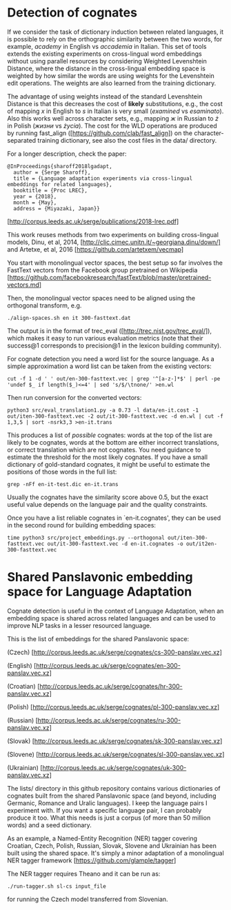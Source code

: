 # Detection of cognates

If we consider the task of dictionary induction between related
languages, it is possible to rely on the orthographic similarity
between the two words, for example, *academy* in English vs *accademia* in
Italian.  This set of tools extends the existing experiments on
cross-lingual word embeddings without using parallel resources by
considering Weighted Levenshtein Distance, where the distance in the
cross-lingual embedding space is weighted by how similar the words are
using weights for the Levenshtein edit operations.  The weights are
also learned from the training dictionary.

The advantage of using weights instead of the standard Levenshtein
Distance is that this decreases the cost of **likely** substitutions,
e.g., the cost of mapping *x* in English to *s* in Italian is very
small (*examined* vs *esaminato*).  Also this works well across
character sets, e.g., mapping *ж* in Russian to *ż* in Polish (*жизни*
vs *życia*).  The cost for the WLD operations are produced by running
fast_align ([https://github.com/clab/fast_align]) on the
character-separated training dictionary, see also the cost files in
the data/ directory.

For a longer description, check the paper:

```
@InProceedings{sharoff2018lgadapt,
  author = {Serge Sharoff},
  title = {Language adaptation experiments via cross-lingual embeddings for related languages},
  booktitle = {Proc LREC},
  year = {2018},
  month = {May},
  address = {Miyazaki, Japan}}
```
[http://corpus.leeds.ac.uk/serge/publications/2018-lrec.pdf]

This work reuses methods from two experiments on building
cross-lingual models, Dinu, et al, 2014,
[http://clic.cimec.unitn.it/~georgiana.dinu/down/]
and Artetxe, et al, 2016 [https://github.com/artetxem/vecmap]

You start with monolingual vector spaces, the best setup so far involves the FastText vectors from the Facebook group pretrained on Wikipedia [https://github.com/facebookresearch/fastText/blob/master/pretrained-vectors.md]

Then, the monolingual vector spaces need to be aligned using the orthogonal transform, e.g.
```
./align-spaces.sh en it 300-fasttext.dat
```
The output is in the format of trec_eval ([http://trec.nist.gov/trec_eval/]), which makes it easy to run various evaluation metrics (note that their success@1 corresponds to precision@1 in the lexicon building community).

For cognate detection you need a word list for the source language.  As a simple approximation a word list can be taken from the existing vectors:
```
cut -f 1 -d ' ' out/en-300-fasttext.vec | grep '^[a-z-]*$' | perl -pe 'undef $_ if length($_)<=4' | sed 's/$/\tnone/' >en.wl
```
Then run conversion for the converted vectors:
```
python3 src/eval_translation1.py -a 0.73 -l data/en-it.cost -1 out/iten-300-fasttext.vec -2 out/it-300-fasttext.vec -d en.wl | cut -f 1,3,5 | sort -nsrk3,3 >en-it.trans
```

This produces a list of *possible* cognates: words at the top of the list are likely to be cognates, words at the bottom are either incorrect translations, or correct translation which are not cognates.  You need guidance to estimate the threshold for the most likely cognates.  If you have a small dictionary of gold-standard cognates, it might be useful to estimate the positions of those words in the full list:

```
grep -nFf en-it-test.dic en-it.trans
```
Usually the cognates have the similarity score above 0.5, but the exact useful value depends on the language pair and the quality constraints.

Once you have a list reliable cognates in `en-it.cognates', they can be used in the second round for building embedding spaces:
```
time python3 src/project_embeddings.py --orthogonal out/iten-300-fasttext.vec out/it-300-fasttext.vec -d en-it.cognates -o out/it2en-300-fasttext.vec
```


# Shared Panslavonic embedding space for Language Adaptation

Cognate detection is useful in the context of Language Adaptation,
when an embedding space is shared across related languages and can be
used to improve NLP tasks in a lesser resourced language.

This is the list of embeddings for the shared Panslavonic space:

(Czech) [http://corpus.leeds.ac.uk/serge/cognates/cs-300-panslav.vec.xz]

(English) [http://corpus.leeds.ac.uk/serge/cognates/en-300-panslav.vec.xz]

(Croatian) [http://corpus.leeds.ac.uk/serge/cognates/hr-300-panslav.vec.xz]

(Polish) [http://corpus.leeds.ac.uk/serge/cognates/pl-300-panslav.vec.xz]

(Russian) [http://corpus.leeds.ac.uk/serge/cognates/ru-300-panslav.vec.xz]

(Slovak) [http://corpus.leeds.ac.uk/serge/cognates/sk-300-panslav.vec.xz]

(Slovene) [http://corpus.leeds.ac.uk/serge/cognates/sl-300-panslav.vec.xz]

(Ukrainian) [http://corpus.leeds.ac.uk/serge/cognates/uk-300-panslav.vec.xz]


The lists/ directory in this github repository contains various dictionaries of cognates built from the shared Panslavonic space (and beyond, including Germanic, Romance and Uralic languages).  I keep the language pairs I experiment with.  If you want a  specific language pair, I can probably produce it too.  What this needs is just a corpus (of more than 50 million words) and a seed dictionary.

As an example, a Named-Entity Recognition (NER) tagger covering Croatian, Czech, Polish, Russian, Slovak, Slovene and Ukrainian has been built using the shared space.  It's simply a minor adaptation of a monolingual NER tagger framework [https://github.com/glample/tagger]

The NER tagger requires Theano and it can be run as:
```
./run-tagger.sh sl-cs input_file
```
for running the Czech model transferred from Slovenian.
